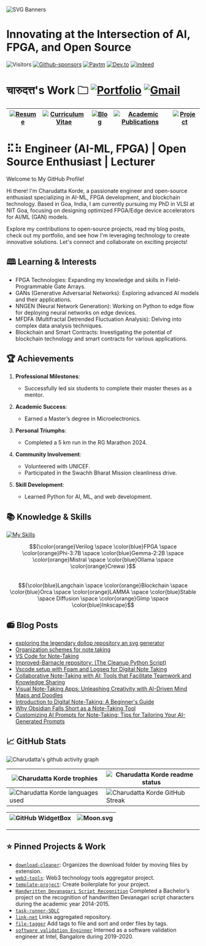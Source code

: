 ![SVG Banners](assets/svg/profile_banner.svg)
# Innovating at the Intersection of AI, FPGA, and Open Source  
![Visitors](https://api.visitorbadge.io/api/visitors?path=https%3A%2F%2Fgithub.com%2Fcharudatta10&countColor=%23263759)
[![Github-sponsors](assets/svg/sponsors-100000.svg)](https://github.com/sponsors/charudatta10)
[![Paytm](assets/svg/paytm-100000.svg)](assets/images/pay4.jpeg)
[![Dev.to](assets/svg/devto.svg)](https://dev.to/charudatta10)
[![indeed](assets/svg/indeed-100000.svg)](https://profile.indeed.com/p/charudattak-h04r448)

# चारुदत्त's Work 🗀 [![Portfolio](assets/svg/portfolio-100000.svg)](https://charudatta10.github.io/portfolio/) [![Gmail](assets/svg/gmail-100000.svg)](mailto:152109007c@gmail.com) 
| [![Resume](assets/svg/resume-100000.svg)](src/resume/resume.pdf "download") | [![Curriculum Vitae](assets/svg/cv-100000.svg)](src/cv/cv.pdf "download") |  [![Blog](assets/svg/blog-100000.svg)](src/cv/cv.pdf "download") | [![Academic Publications](assets/svg/academic-publication-100000.svg)](src/resume/resume.pdf "download") | [![Project](assets/svg/project-100000.svg)](src/portfolio/portfolio.pdf "download") |
| -- | -- | -- | -- | -- | 

# ⠯⠷ Engineer (AI-ML, FPGA) | Open Source Enthusiast | Lecturer

Welcome to My GitHub Profile!

Hi there! I'm Charudatta Korde, a passionate engineer and open-source enthusiast specializing in AI-ML, FPGA development, and blockchain technology. Based in Goa, India, I am currently pursuing my PhD in VLSI at NIT Goa, focusing on designing optimized FPGA/Edge device accelerators for AI/ML (GAN) models.

Explore my contributions to open-source projects, read my blog posts, check out my portfolio, and see how I'm leveraging technology to create innovative solutions. Let's connect and collaborate on exciting projects!

## 🕮 Learning & Interests

- FPGA Technologies: Expanding my knowledge and skills in Field-Programmable Gate Arrays.  
- GANs (Generative Adversarial Networks): Exploring advanced AI models and their applications.  
- NNGEN (Neural Network Generation): Working on Python to edge flow for deploying neural networks on edge devices.  
- MFDFA (Multifractal Detrended Fluctuation Analysis): Delving into complex data analysis techniques.  
- Blockchain and Smart Contracts: Investigating the potential of blockchain technology and smart contracts for various applications.  

## 🏆 Achievements

1. **Professional Milestones**:
   - Successfully led six students to complete their master theses as a mentor.

2. **Academic Success**:
   - Earned a Master’s degree in Microelectronics.

3. **Personal Triumphs**:
   - Completed a 5 km run in the RG Marathon 2024.

4. **Community Involvement**:
   - Volunteered with UNICEF.
   - Participated in the Swachh Bharat Mission cleanliness drive.

5. **Skill Development**:
   - Learned Python for AI, ML, and web development.

## 📚 Knowledge & Skills

[![My Skills](https://skillicons.dev/icons?i=anaconda,devto,django,flask,git,github,gmail,html,instagram,latex,linkedin,markdown,matlab,neovim,tensorflow,windows,vscode,vscodium,pytorch,alpinejs,c,julia,lua,octave,obsidian,raspberrypi,python,processing,powershell,postgresql,postman,sqlite,svg,scikitlearn,solidity,redis&theme=dark&perline=18)](https://skillicons.dev)

$${\color{orange}Verilog \space \color{blue}FPGA \space \color{orange}Phi-3:7B \space \color{blue}Gemma-2:2B \space \color{orange}Mistral \space \color{blue}Ollama \space \color{orange}Crewai }$$   
$${\color{blue}Langchain \space \color{orange}Blockchain \space \color{blue}Orca \space \color{orange}LAMMA \space \color{blue}Stable \space Diffusion \space \color{orange}Gimp \space \color{blue}Inkscape}$$

## 📻 Blog Posts

- [exploring the legendary dollop repository an svg generator](https://dev.to/charudatta10/exploring-the-legendary-dollop-repository-an-svg-generator-4388)
- [Organization schemes for note taking](https://dev.to/charudatta10/organization-schemes-for-note-taking-j18)
- [VS Code for Note-Taking](https://dev.to/charudatta10/vs-code-for-note-taking-324b)
- [Improved-Barnacle repository: (The Cleanup Python Script)](https://dev.to/charudatta10/improved-barnacle-repository-the-cleanup-python-script-172d)
- [Vscode setup with Foam and Logseq for Digital Note Taking](https://dev.to/charudatta10/vscode-setup-with-foam-and-logseq-for-digital-note-taking-2953)
- [Collaborative Note-Taking with AI: Tools that Facilitate Teamwork and Knowledge Sharing](https://dev.to/charudatta10/collaborative-note-taking-with-ai-tools-that-facilitate-teamwork-and-knowledge-sharing-2i3p)
- [Visual Note-Taking Apps: Unleashing Creativity with AI-Driven Mind Maps and Doodles](https://dev.to/charudatta10/visual-note-taking-apps-unleashing-creativity-with-ai-driven-mind-maps-and-doodles-hfp)
- [Introduction to Digital Note-Taking: A Beginner's Guide](https://dev.to/charudatta10/introduction-to-digital-note-taking-a-beginners-guide-9p2)
- [Why Obsidian Falls Short as a Note-Taking Tool](https://dev.to/charudatta10/why-obsidian-falls-short-as-a-note-taking-tool-3ef2)
- [Customizing AI Prompts for Note-Taking: Tips for Tailoring Your AI-Generated Prompts](https://charudatta10.github.io/myblog/blog/index.html)

##  📈 GitHub Stats

![Charudatta's github activity graph](https://github-readme-activity-graph.vercel.app/graph?username=charudatta10&theme=onedark)

| ![Charudatta Korde trophies](https://github-profile-trophy.vercel.app/?username=charudatta10&row=2&column=3&theme=onedark)| ![Charudatta Korde readme status](https://github-readme-stats.vercel.app/api?username=charudatta10&locale=en&theme=onedark&include_all_commits=true&rank_icon=github) |
| -- | -- |
| ![Charudatta Korde languages used](https://github-readme-stats.vercel.app/api/top-langs?username=charudatta10&show_icons=true&locale=en&layout=compact&theme=onedark) | ![Charudatta Korde GitHub Streak](https://github-readme-streak-stats.herokuapp.com/?user=charudatta10&theme=onedark&border_radius=10) |

| ![GitHub WidgetBox](https://github-widgetbox.vercel.app/api/profile?username=charudatta10&data=followers,repositories,stars,commits&theme=onedark) | ![Moon.svg](https://moon-svg.minung.dev/moon.svg?theme=basic) |
|  - | - |

---

## ⭐ Pinned Projects & Work

- [`download-cleaner`](https://github.com/charudatta10/download-cleaner): Organizes the download folder by moving files by extension.
- [`web3-tools`](https://github.com/charudatta10/web3-tools): Web3 technology tools aggregator project. 
- [`template-project`](template-project): Create boilerplate for your project.
- [`Handwritten Devanagari Script Recognition`](https://github.com/charudatta10/devanagari-handwriting-recognizer) Completed a Bachelor’s project on the recognition of handwritten Devanagari script characters during the academic year 2014-2015.
- [`task-runner-SDLC`](https://github.com/charudatta10/task-runner-SDLC)
- [`link-net`](https://github.com/charudatta10/link-net) Links aggregated repository.
- [`file-tagger`](https://github.com/charudatta10/file-tagger) Add tags to file and sort and order files by tags.
- [`software validation Enginner`](https://intel.com) Interned as a software validation engineer at Intel, Bangalore during 2019-2020.


